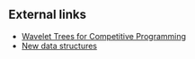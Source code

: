 ---
...

## External links
* [Wavelet Trees for Competitive Programming](http://ioinformatics.org/oi/pdf/v10_2016_19_37.pdf)
* [New data structures](http://codeforces.com/blog/entry/17787)
